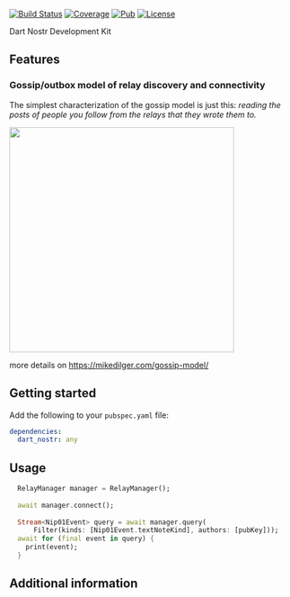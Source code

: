 [![Build Status](https://github.com/relaystr/dart_ndk/actions/workflows/tests.yaml/badge.svg?branch=isar)](https://github.com/relaystr/dart_ndk/actions?query=workflow%3A"tests"+branch%3Aisar)
[![Coverage](https://codecov.io/github/relaystr/dart_ndk/graph/badge.svg?token=OP3PZCXCML)](https://codecov.io/github/relaystr/dart_ndk)
[![Pub](https://img.shields.io/pub/v/dart_ndk.svg)](https://pub.dev/packages/dart_ndk)
[![License](https://img.shields.io/github/license/relaystr/dart_ndk.svg)](LICENSE.txt)


Dart Nostr Development Kit

## Features

### Gossip/outbox model of relay discovery and connectivity

The simplest characterization of the gossip model is just this: *reading the posts of people you follow from the relays that they wrote them to.*

<img src="https://mikedilger.com/gossip-model/gossip-model.png" style="width:400px; height:400px"/>

more details on https://mikedilger.com/gossip-model/

## Getting started
Add the following to your `pubspec.yaml` file:

```yaml
dependencies:
  dart_nostr: any
```

## Usage


```dart
  RelayManager manager = RelayManager();
  
  await manager.connect();
  
  Stream<Nip01Event> query = await manager.query(
      Filter(kinds: [Nip01Event.textNoteKind], authors: [pubKey]));
  await for (final event in query) {
    print(event);
  }
```

## Additional information
